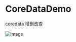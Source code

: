# CoreDataDemo
coredata 增删改查

![image](https://raw.github.com/mrgang/CoreDataDemo/master/CoreDataDemo/pic.png)
